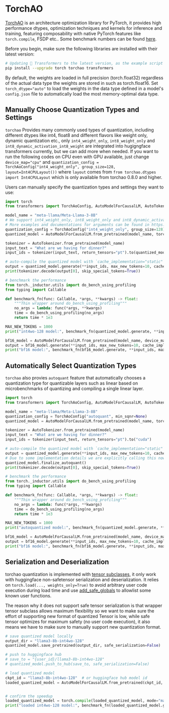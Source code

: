 <!--Copyright 2024 The HuggingFace Team. All rights reserved.
Licensed under the Apache License, Version 2.0 (the "License"); you may not use this file except in compliance with
the License. You may obtain a copy of the License at
http://www.apache.org/licenses/LICENSE-2.0
Unless required by applicable law or agreed to in writing, software distributed under the License is distributed on
an "AS IS" BASIS, WITHOUT WARRANTIES OR CONDITIONS OF ANY KIND, either express or implied. See the License for the
specific language governing permissions and limitations under the License.
⚠️ Note that this file is in Markdown but contain specific syntax for our doc-builder (similar to MDX) that may not be
rendered properly in your Markdown viewer.
-->

# TorchAO

[TorchAO](https://github.com/pytorch/ao) is an architecture optimization library for PyTorch, it provides high performance dtypes, optimization techniques and kernels for inference and training, featuring composability with native PyTorch features like `torch.compile`, FSDP etc.. Some benchmark numbers can be found [here](https://github.com/pytorch/ao/tree/main/torchao/quantization#benchmarks).

Before you begin, make sure the following libraries are installed with their latest version:

```bash
# Updating 🤗 Transformers to the latest version, as the example script below uses the new auto compilation
pip install --upgrade torch torchao transformers
```

By default, the weights are loaded in full precision (torch.float32) regardless of the actual data type the weights are stored in such as torch.float16. Set `torch_dtype="auto"` to load the weights in the data type defined in a model's `config.json` file to automatically load the most memory-optimal data type.


## Manually Choose Quantization Types and Settings

`torchao` Provides many commonly used types of quantization, including different dtypes like int4, float8 and different flavors like weight only, dynamic quantization etc., only `int4_weight_only`, `int8_weight_only` and `int8_dynamic_activation_int8_weight` are integrated into hugigngface transformers currently, but we can add more when needed.
If you want to run the following codes on CPU even with GPU available, just change `device_map="cpu"` and `quantization_config = TorchAoConfig("int4_weight_only", group_size=128, layout=Int4CPULayout())` where `layout` comes from `from torchao.dtypes import Int4CPULayout` which is only available from torchao 0.8.0 and higher.

Users can manually specify the quantization types and settings they want to use:

```py
import torch
from transformers import TorchAoConfig, AutoModelForCausalLM, AutoTokenizer

model_name = "meta-llama/Meta-Llama-3-8B"
# We support int4_weight_only, int8_weight_only and int8_dynamic_activation_int8_weight
# More examples and documentations for arguments can be found in https://github.com/pytorch/ao/tree/main/torchao/quantization#other-available-quantization-techniques
quantization_config = TorchAoConfig("int4_weight_only", group_size=128)
quantized_model = AutoModelForCausalLM.from_pretrained(model_name, torch_dtype="auto", device_map="auto", quantization_config=quantization_config)

tokenizer = AutoTokenizer.from_pretrained(model_name)
input_text = "What are we having for dinner?"
input_ids = tokenizer(input_text, return_tensors="pt").to(quantized_model.device)

# auto-compile the quantized model with `cache_implementation="static"` to get speedup
output = quantized_model.generate(**input_ids, max_new_tokens=10, cache_implementation="static")
print(tokenizer.decode(output[0], skip_special_tokens=True))

# benchmark the performance
from torch._inductor.utils import do_bench_using_profiling
from typing import Callable

def benchmark_fn(func: Callable, *args, **kwargs) -> float:
    """Thin wrapper around do_bench_using_profiling"""
    no_args = lambda: func(*args, **kwargs)
    time = do_bench_using_profiling(no_args)
    return time * 1e3

MAX_NEW_TOKENS = 1000
print("int4wo-128 model:", benchmark_fn(quantized_model.generate, **input_ids, max_new_tokens=MAX_NEW_TOKENS, cache_implementation="static"))

bf16_model = AutoModelForCausalLM.from_pretrained(model_name, device_map="auto", torch_dtype=torch.bfloat16)
output = bf16_model.generate(**input_ids, max_new_tokens=10, cache_implementation="static") # auto-compile
print("bf16 model:", benchmark_fn(bf16_model.generate, **input_ids, max_new_tokens=MAX_NEW_TOKENS, cache_implementation="static"))

```

## Automatically Select Quantization Types

`torchao` also provies `autoquant` feature that automatically chooses a quantization type for quantizable layers such as linear based on microbenchmarks of quantizing and compiling a single linear layer.

```py
import torch
from transformers import TorchAoConfig, AutoModelForCausalLM, AutoTokenizer

model_name = "meta-llama/Meta-Llama-3-8B"
quantization_config = TorchAoConfig("autoquant", min_sqnr=None)
quantized_model = AutoModelForCausalLM.from_pretrained(model_name, torch_dtype="auto", device_map="auto", quantization_config=quantization_config)

tokenizer = AutoTokenizer.from_pretrained(model_name)
input_text = "What are we having for dinner?"
input_ids = tokenizer(input_text, return_tensors="pt").to("cuda")

# auto-compile the quantized model with `cache_implementation="static"` to get speedup
output = quantized_model.generate(**input_ids, max_new_tokens=10, cache_implementation="static")
# Due to some implementation details we are explicitly calling this now, we may refactor our code and remove this in the future
quantized_model.finalize_autoquant()
print(tokenizer.decode(output[0], skip_special_tokens=True))

# benchmark the performance
from torch._inductor.utils import do_bench_using_profiling
from typing import Callable

def benchmark_fn(func: Callable, *args, **kwargs) -> float:
    """Thin wrapper around do_bench_using_profiling"""
    no_args = lambda: func(*args, **kwargs)
    time = do_bench_using_profiling(no_args)
    return time * 1e3

MAX_NEW_TOKENS = 1000
print("autoquantized model:", benchmark_fn(quantized_model.generate, **input_ids, max_new_tokens=MAX_NEW_TOKENS, cache_implementation="static"))

bf16_model = AutoModelForCausalLM.from_pretrained(model_name, device_map="cuda", torch_dtype=torch.bfloat16)
output = bf16_model.generate(**input_ids, max_new_tokens=10, cache_implementation="static") # auto-compile
print("bf16 model:", benchmark_fn(bf16_model.generate, **input_ids, max_new_tokens=MAX_NEW_TOKENS, cache_implementation="static"))

```

## Serialization and Deserialization
torchao quantization is implemented with [tensor subclasses](https://pytorch.org/docs/stable/notes/extending.html#subclassing-torch-tensor), it only work with huggingface non-safetensor serialization and deserialization. It relies on `torch.load(..., weights_only=True)` to avoid arbitrary user code execution during load time and use [add_safe_globals](https://pytorch.org/docs/stable/notes/serialization.html#torch.serialization.add_safe_globals) to allowlist some known user functions.

The reason why it does not support safe tensor serialization is that wrapper tensor subclass allows maximum flexibility so we want to make sure the effort of supporting new format of quantized Tensor is low, while safe tensor optimizes for maximum safety (no user code execution), it also means we have to make sure to manually support new quantization format.

```py
# save quantized model locally
output_dir = "llama3-8b-int4wo-128"
quantized_model.save_pretrained(output_dir, safe_serialization=False)

# push to huggingface hub
# save_to = "{user_id}/llama3-8b-int4wo-128"
# quantized_model.push_to_hub(save_to, safe_serialization=False)

# load quantized model
ckpt_id = "llama3-8b-int4wo-128"  # or huggingface hub model id
loaded_quantized_model = AutoModelForCausalLM.from_pretrained(ckpt_id, device_map="auto")


# confirm the speedup
loaded_quantized_model = torch.compile(loaded_quantized_model, mode="max-autotune")
print("loaded int4wo-128 model:", benchmark_fn(loaded_quantized_model.generate, **input_ids, max_new_tokens=MAX_NEW_TOKENS))
```
